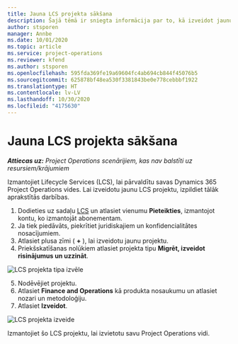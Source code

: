 ```yaml
---
title: Jauna LCS projekta sākšana
description: Šajā tēmā ir sniegta informācija par to, kā izveidot jaunu projektu LCS jūsu Project Operations vidē.
author: stsporen
manager: Annbe
ms.date: 10/01/2020
ms.topic: article
ms.service: project-operations
ms.reviewer: kfend
ms.author: stsporen
ms.openlocfilehash: 595fda369fe19a69604fc4ab694cb844f45076b5
ms.sourcegitcommit: 625878bf48ea530f3381843be0e778cebbbf1922
ms.translationtype: HT
ms.contentlocale: lv-LV
ms.lasthandoff: 10/30/2020
ms.locfileid: "4175630"
---
```

# <a name="start-a-new-lcs-project"></a>Jauna LCS projekta sākšana

_**Attiecas uz:** Project Operations scenārijiem, kas nav balstīti uz resursiem/krājumiem_

Izmantojiet Lifecycle Services (LCS), lai pārvaldītu savas Dynamics 365 Project Operations vides. Lai izveidotu jaunu LCS projektu, izpildiet tālāk aprakstītās darbības.

1. Dodieties uz sadaļu [LCS](https://lcs.dynamics.com/Logon/Index) un atlasiet vienumu **Pieteikties**, izmantojot kontu, ko izmantojāt abonementam.
2. Ja tiek piedāvāts, piekrītiet juridiskajiem un konfidencialitātes nosacījumiem.
3. Atlasiet plusa zīmi ( **+** ), lai izveidotu jaunu projektu.
4. Priekšskatīšanas nolūkiem atlasiet projekta tipu **Migrēt, izveidot risinājumus un uzzināt**.

  ![LCS projekta tipa izvēle](./media/create-lcs-1.png)

5. Nodēvējiet projektu. 
6. Atlasiet **Finance and Operations** kā produkta nosaukumu un atlasiet nozari un metodoloģiju. 
7. Atlasiet **Izveidot**.

![LCS projekta izveide](./media/create-lcs-2.png)

Izmantojiet šo LCS projektu, lai izvietotu savu Project Operations vidi.

